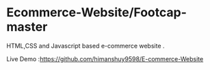 # Ecommerce-Website/Footcap-master
HTML,CSS and Javascript based e-commerce website .

Live Demo :https://github.com/himanshuy9598/E-commerce-Website
